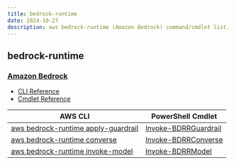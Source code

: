 ```yaml
---
title: bedrock-runtime
date: 2024-10-27
description: aws bedrock-runtime (Amazon Bedrock) command/cmdlet list.
---
```


## bedrock-runtime

### [Amazon Bedrock](https://aws.amazon.com/bedrock/)

* [CLI Reference](https://awscli.amazonaws.com/v2/documentation/api/latest/reference/bedrock-runtime/index.html)
* [Cmdlet Reference](https://docs.aws.amazon.com/powershell/latest/reference/items/BedrockRuntime_cmdlets.html)

|AWS CLI|PowerShell Cmdlet|
|----|----|
|[aws bedrock-runtime apply-guardrail](https://awscli.amazonaws.com/v2/documentation/api/latest/reference/bedrock-runtime/apply-guardrail.html)|[Invoke-BDRRGuardrail](https://docs.aws.amazon.com/powershell/latest/reference/items/Invoke-BDRRGuardrail.html)|
|[aws bedrock-runtime converse](https://awscli.amazonaws.com/v2/documentation/api/latest/reference/bedrock-runtime/converse.html)|[Invoke-BDRRConverse](https://docs.aws.amazon.com/powershell/latest/reference/items/Invoke-BDRRConverse.html)|
|[aws bedrock-runtime invoke-model](https://awscli.amazonaws.com/v2/documentation/api/latest/reference/bedrock-runtime/invoke-model.html)|[Invoke-BDRRModel](https://docs.aws.amazon.com/powershell/latest/reference/items/Invoke-BDRRModel.html)|

